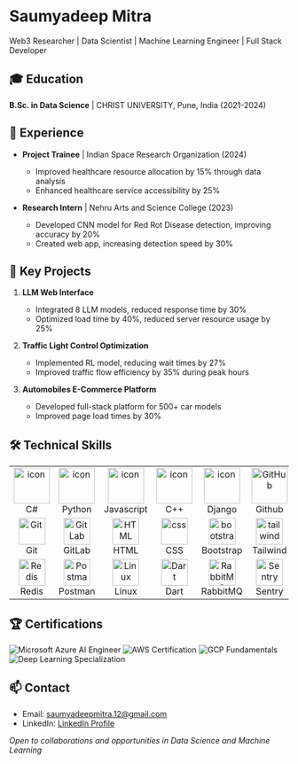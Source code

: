 # Saumyadeep Mitra
Web3 Researcher | Data Scientist | Machine Learning Engineer | Full Stack Developer

## 🎓 Education
**B.Sc. in Data Science** | CHRIST UNIVERSITY, Pune, India (2021-2024)

## 💼 Experience
- **Project Trainee** | Indian Space Research Organization (2024)
  - Improved healthcare resource allocation by 15% through data analysis
  - Enhanced healthcare service accessibility by 25%

- **Research Intern** | Nehru Arts and Science College (2023)
  - Developed CNN model for Red Rot Disease detection, improving accuracy by 20%
  - Created web app, increasing detection speed by 30%

## 🚀 Key Projects
1. **LLM Web Interface**
   - Integrated 8 LLM models, reduced response time by 30%
   - Optimized load time by 40%, reduced server resource usage by 25%

2. **Traffic Light Control Optimization**
   - Implemented RL model, reducing wait times by 27%
   - Improved traffic flow efficiency by 35% during peak hours

3. **Automobiles E-Commerce Platform**
   - Developed full-stack platform for 500+ car models
   - Improved page load times by 30%

## 🛠️ Technical Skills

<table>
  <tr>
    <td align="center" width="96">
        <img src="https://techstack-generator.vercel.app/csharp-icon.svg" alt="icon" width="65" height="65" />
      <br>C#
    </td>
    <td align="center" width="96">
      <a href="#macropower-tech">
        <img src="https://techstack-generator.vercel.app/python-icon.svg" alt="icon" width="65" height="65" />
      </a>
      <br>Python
    </td>
    <td align="center" width="96">
        <img src="https://techstack-generator.vercel.app/js-icon.svg" alt="icon" width="65" height="65" />
      <br>Javascript
    </td>
    <td align="center" width="96">
        <img src="https://techstack-generator.vercel.app/cpp-icon.svg" alt="icon" width="65" height="65" />
      <br>C++
    </td>
    <td align="center" width="96">
        <img src="https://techstack-generator.vercel.app/django-icon.svg" alt="icon" width="65" height="65" />
      <br>Django
    </td>
    <td align="center" width="96">
        <img src="https://techstack-generator.vercel.app/github-icon.svg" width="65" height="65" alt="GitHub" />
      <br>Github
    </td>
    <td align="center" width="96">
        <img src="https://techstack-generator.vercel.app/restapi-icon.svg" width="65" height="65" alt="Rest API" />
      <br>Rest API
    </td>
    <td align="center" width="96">
        <img src="https://techstack-generator.vercel.app/docker-icon.svg" width="65" height="65" alt="Docker" />
      <br>Docker
    </td>
    <td align="center" width="96">
        <img src="https://techstack-generator.vercel.app/nginx-icon.svg" alt="icon" width="50" height="50" />
      <br>Nginx
    </td>
  </tr>
  <tr>
    <td align="center" width="96">
        <img src="https://skillicons.dev/icons?i=git" width="48" height="48" alt="Git" />
      <br>Git
    </td>
    <td align="center"  width="96">
        <img src="https://skillicons.dev/icons?i=gitlab" width="48" height="48" alt="GitLab" />
      <br>GitLab
    </td>
    <td align="center"  width="96">
        <img src="https://skillicons.dev/icons?i=html" width="48" height="48" alt="HTML" />
      <br>HTML
    </td>
    <td align="center" width="96">
        <img src="https://skillicons.dev/icons?i=css" width="48" height="48" alt="css" />
      <br>CSS
    </td>
    <td align="center"  width="96">
        <img src="https://skillicons.dev/icons?i=bootstrap" width="48" height="48" alt="bootstrap" />
      <br>Bootstrap
    </td>
    <td align="center" width="96">
        <img src="https://skillicons.dev/icons?i=tailwind" width="48" height="48" alt="tailwind" />
      <br>Tailwind
    </td>
    <td align="center" width="96">
        <img src="https://skillicons.dev/icons?i=jquery" width="48" height="48" alt="jquery" />
      <br>JQuery
    </td>
    <td align="center" width="96">
        <img src="https://skillicons.dev/icons?i=postgres" width="48" height="48" alt="PostgreSQL" />
      <br>PostgreSQL
    </td>
    <td align="center" width="96">
        <img src="https://skillicons.dev/icons?i=dotnet" width="48" height="48" alt="ASP.NET Core" />
      <br>ASP.NET
    </td>
  </tr>
  <tr>
    <td align="center" width="96">
        <img src="https://skillicons.dev/icons?i=redis" width="48" height="48" alt="Redis" />
      <br>Redis
    </td>
    <td align="center" width="96">
        <img src="https://skillicons.dev/icons?i=postman" width="48" height="48" alt="Postman" />
      <br>Postman
    </td>
    <td align="center" width="96">
        <img src="https://skillicons.dev/icons?i=linux" width="48" height="48" alt="Linux" />
      <br>Linux
    </td>
    <td align="center" width="96">
        <img src="https://skillicons.dev/icons?i=dart" width="48" height="48" alt="Dart" />
      <br>Dart
    </td>
    <td align="center" width="96">
        <img src="https://skillicons.dev/icons?i=rabbitmq" width="48" height="48" alt="RabbitMQ" />
      <br>RabbitMQ
    </td>
    <td align="center" width="96">
        <img src="https://skillicons.dev/icons?i=sentry" width="48" height="48" alt="Sentry" />
      <br>Sentry
    </td>
    <td align="center" width="96">
        <img src="https://upload.wikimedia.org/wikipedia/commons/1/19/Celery_logo.png" width="48" height="48" alt="Celery" />
      <br>Celery
    </td>
    <td align="center" width="96">
        <img src="https://docusaurus.io/img/docusaurus_keytar.svg" width="48" height="48" alt="Docusaurus" />
      <br>Docusaurus
    </td>
    <td align="center" width="96">
        <img src="https://bruhin.software/img/logos/pytest.svg" width="40" height="40" alt="Pytest" />
      <br>Pytest
    </td>
  </tr>
</table>

## 🏆 Certifications
![Microsoft Azure AI Engineer](https://img.shields.io/badge/-Microsoft%20Azure%20AI%20Engineer-0089D6?style=for-the-badge&logo=Microsoft-Azure&logoColor=white)
![AWS Certification](https://img.shields.io/badge/-AWS%20Fundamentals-232F3E?style=for-the-badge&logo=Amazon-AWS&logoColor=white)
![GCP Fundamentals](https://img.shields.io/badge/-GCP%20Fundamentals-4285F4?style=for-the-badge&logo=Google-Cloud&logoColor=white)
![Deep Learning Specialization](https://img.shields.io/badge/-Deep%20Learning%20Specialization-0056D2?style=for-the-badge&logo=Coursera&logoColor=white)

## 📫 Contact
- Email: saumyadeepmitra.12@gmail.com
- LinkedIn: [LinkedIn Profile](https://www.linkedin.com/in/saumyadeepmitra/)

*Open to collaborations and opportunities in Data Science and Machine Learning*
